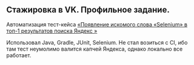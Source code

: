 ## Стажировка в VK. Профильное задание.
Автоматизация тест-кейса
[«Появление искомого слова «Selenium» в топ-1 результатов поиска Яндекс »](https://vk-internship-testit.netlify.app/)

Использовал Java, Gradle, JUnit, Selenium. Не стал возиться с CI, ибо там тест неумолимо валится капчей Яндекса, однако локально все работает.
